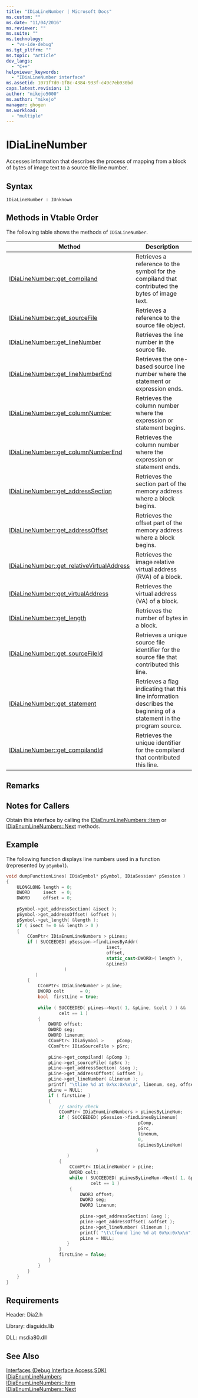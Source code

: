 ```yaml
---
title: "IDiaLineNumber | Microsoft Docs"
ms.custom: ""
ms.date: "11/04/2016"
ms.reviewer: ""
ms.suite: ""
ms.technology: 
  - "vs-ide-debug"
ms.tgt_pltfrm: ""
ms.topic: "article"
dev_langs: 
  - "C++"
helpviewer_keywords: 
  - "IDiaLineNumber interface"
ms.assetid: 1071f7d0-1f8c-4384-933f-c49c7eb930bd
caps.latest.revision: 13
author: "mikejo5000"
ms.author: "mikejo"
manager: ghogen
ms.workload: 
  - "multiple"
---
```

# IDiaLineNumber
Accesses information that describes the process of mapping from a block of bytes of image text to a source file line number.  
  
## Syntax  
  
```  
IDiaLineNumber : IUnknown  
```  
  
## Methods in Vtable Order  
 The following table shows the methods of `IDiaLineNumber`.  
  
|Method|Description|  
|------------|-----------------|  
|[IDiaLineNumber::get_compiland](../../debugger/debug-interface-access/idialinenumber-get-compiland.md)|Retrieves a reference to the symbol for the compiland that contributed the bytes of image text.|  
|[IDiaLineNumber::get_sourceFile](../../debugger/debug-interface-access/idialinenumber-get-sourcefile.md)|Retrieves a reference to the source file object.|  
|[IDiaLineNumber::get_lineNumber](../../debugger/debug-interface-access/idialinenumber-get-linenumber.md)|Retrieves the line number in the source file.|  
|[IDiaLineNumber::get_lineNumberEnd](../../debugger/debug-interface-access/idialinenumber-get-linenumberend.md)|Retrieves the one-based source line number where the statement or expression ends.|  
|[IDiaLineNumber::get_columnNumber](../../debugger/debug-interface-access/idialinenumber-get-columnnumber.md)|Retrieves the column number where the expression or statement begins.|  
|[IDiaLineNumber::get_columnNumberEnd](../../debugger/debug-interface-access/idialinenumber-get-columnnumberend.md)|Retrieves the column number where the expression or statement ends.|  
|[IDiaLineNumber::get_addressSection](../../debugger/debug-interface-access/idialinenumber-get-addresssection.md)|Retrieves the section part of the memory address where a block begins.|  
|[IDiaLineNumber::get_addressOffset](../../debugger/debug-interface-access/idialinenumber-get-addressoffset.md)|Retrieves the offset part of the memory address where a block begins.|  
|[IDiaLineNumber::get_relativeVirtualAddress](../../debugger/debug-interface-access/idialinenumber-get-relativevirtualaddress.md)|Retrieves the image relative virtual address (RVA) of a block.|  
|[IDiaLineNumber::get_virtualAddress](../../debugger/debug-interface-access/idialinenumber-get-virtualaddress.md)|Retrieves the virtual address (VA) of a block.|  
|[IDiaLineNumber::get_length](../../debugger/debug-interface-access/idialinenumber-get-length.md)|Retrieves the number of bytes in a block.|  
|[IDiaLineNumber::get_sourceFileId](../../debugger/debug-interface-access/idialinenumber-get-sourcefileid.md)|Retrieves a unique source file identifier for the source file that contributed this line.|  
|[IDiaLineNumber::get_statement](../../debugger/debug-interface-access/idialinenumber-get-statement.md)|Retrieves a flag indicating that this line information describes the beginning of a statement in the program source.|  
|[IDiaLineNumber::get_compilandId](../../debugger/debug-interface-access/idialinenumber-get-compilandid.md)|Retrieves the unique identifier for the compiland that contributed this line.|  
  
## Remarks  
  
## Notes for Callers  
 Obtain this interface by calling the [IDiaEnumLineNumbers::Item](../../debugger/debug-interface-access/idiaenumlinenumbers-item.md) or [IDiaEnumLineNumbers::Next](../../debugger/debug-interface-access/idiaenumlinenumbers-next.md) methods.  
  
## Example  
 The following function displays line numbers used in a function (represented by `pSymbol`).  
  
```C++  
void dumpFunctionLines( IDiaSymbol* pSymbol, IDiaSession* pSession )  
{  
    ULONGLONG length = 0;  
    DWORD     isect  = 0;  
    DWORD     offset = 0;  
  
    pSymbol->get_addressSection( &isect );  
    pSymbol->get_addressOffset( &offset );  
    pSymbol->get_length( &length );  
    if ( isect != 0 && length > 0 )  
    {  
        CComPtr< IDiaEnumLineNumbers > pLines;  
        if ( SUCCEEDED( pSession->findLinesByAddr(  
                                      isect,  
                                      offset,  
                                      static_cast<DWORD>( length ),  
                                      &pLines)  
                      )  
           )  
        {  
            CComPtr< IDiaLineNumber > pLine;  
            DWORD celt      = 0;  
            bool  firstLine = true;  
  
            while ( SUCCEEDED( pLines->Next( 1, &pLine, &celt ) ) &&  
                    celt == 1 )  
            {  
                DWORD offset;  
                DWORD seg;  
                DWORD linenum;  
                CComPtr< IDiaSymbol >     pComp;  
                CComPtr< IDiaSourceFile > pSrc;  
  
                pLine->get_compiland( &pComp );  
                pLine->get_sourceFile( &pSrc );  
                pLine->get_addressSection( &seg );  
                pLine->get_addressOffset( &offset );  
                pLine->get_lineNumber( &linenum );  
                printf( "\tline %d at 0x%x:0x%x\n", linenum, seg, offset );  
                pLine = NULL;  
                if ( firstLine )  
                {  
                    // sanity check  
                    CComPtr< IDiaEnumLineNumbers > pLinesByLineNum;  
                    if ( SUCCEEDED( pSession->findLinesByLinenum(  
                                                  pComp,  
                                                  pSrc,  
                                                  linenum,  
                                                  0,  
                                                  &pLinesByLineNum)  
                                  )  
                       )  
                    {  
                        CComPtr< IDiaLineNumber > pLine;  
                        DWORD celt;  
                        while ( SUCCEEDED( pLinesByLineNum->Next( 1, &pLine, &celt ) ) &&  
                                celt == 1 )  
                        {  
                            DWORD offset;  
                            DWORD seg;  
                            DWORD linenum;  
  
                            pLine->get_addressSection( &seg );  
                            pLine->get_addressOffset( &offset );  
                            pLine->get_lineNumber( &linenum );  
                            printf( "\t\tfound line %d at 0x%x:0x%x\n", linenum, seg, offset );  
                            pLine = NULL;  
                       }  
                    }  
                    firstLine = false;  
                }  
            }  
        }  
    }  
}  
```  
  
## Requirements  
 Header: Dia2.h  
  
 Library: diaguids.lib  
  
 DLL: msdia80.dll  
  
## See Also  
 [Interfaces (Debug Interface Access SDK)](../../debugger/debug-interface-access/interfaces-debug-interface-access-sdk.md)   
 [IDiaEnumLineNumbers](../../debugger/debug-interface-access/idiaenumlinenumbers.md)   
 [IDiaEnumLineNumbers::Item](../../debugger/debug-interface-access/idiaenumlinenumbers-item.md)   
 [IDiaEnumLineNumbers::Next](../../debugger/debug-interface-access/idiaenumlinenumbers-next.md)